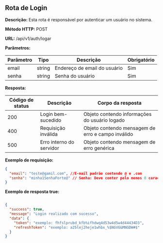 ## Rota de Login

**Descrição:**
Esta rota é responsável por autenticar um usuário no sistema.

**Método HTTP:** POST

**URL:** /api/v1/auth/logar

**Parâmetros:**

| Parâmetro | Tipo | Descrição | Obrigatório |
|---|---|---|---|
| email | string | Endereço de email do usuário | Sim |
| senha | string | Senha do usuário | Sim |

**Resposta:**

| Código de status | Descrição | Corpo da resposta |
|---|---|---|
| 200 | Login bem-sucedido | Objeto contendo informações do usuário logado |
| 400 | Requisição inválida | Objeto contendo mensagem de erro e campo inválido |
| 500 | Erro interno do servidor | Objeto contendo mensagem de erro genérica |

**Exemplo de requisição:**

```json
{
  "email": "teste@gamil.com", //E-mail padrão contendo @ e .com
  "senha": "minha1SenhaForte@" // Senha: Deve conter pelo menos 8 caracteres, incluindo letra maiúscula, letra minúscula, número e caractere especial. 
}
```

**Exemplo de resposta true:**
```json 

{
  "success": true,
  "message": "Login realizado com sucesso",
  "data": {
    "token": "exemplo: fhfslprubd_kfb%ifhdwq4d53w4d5w4d44434D3",
    "refreshToken": "exemplo: a25lej2heje1whbx_%$NGVG&MNGDW#$"
  }
}
```

